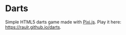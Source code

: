 Darts
=====

Simple HTML5 darts game made with [Pixi.js](http://www.pixijs.com/). Play it here: https://raulr.github.io/darts.